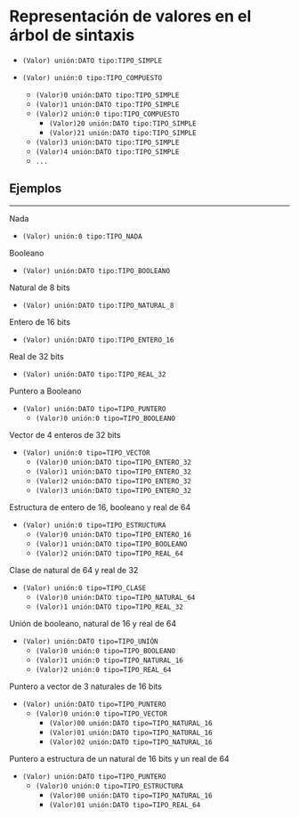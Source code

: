 # Representación de valores en el árbol de sintaxis

- `(Valor) unión:DATO tipo:TIPO_SIMPLE`

- `(Valor) unión:0 tipo:TIPO_COMPUESTO`
  - `(Valor)0 unión:DATO tipo:TIPO_SIMPLE`
  - `(Valor)1 unión:DATO tipo:TIPO_SIMPLE`
  - `(Valor)2 unión:0 tipo:TIPO_COMPUESTO`
    - `(Valor)20 unión:DATO tipo:TIPO_SIMPLE`
    - `(Valor)21 unión:DATO tipo:TIPO_SIMPLE`
  - `(Valor)3 unión:DATO tipo:TIPO_SIMPLE`
  - `(Valor)4 unión:DATO tipo:TIPO_SIMPLE`
  - `...`

## Ejemplos

---

Nada

- `(Valor) unión:0 tipo:TIPO_NADA`

Booleano

- `(Valor) unión:DATO tipo:TIPO_BOOLEANO`

Natural de 8 bits

- `(Valor) unión:DATO tipo:TIPO_NATURAL_8`

Entero de 16 bits

- `(Valor) unión:DATO tipo:TIPO_ENTERO_16`

Real de 32 bits

- `(Valor) unión:DATO tipo:TIPO_REAL_32`

Puntero a Booleano

- `(Valor) unión:DATO tipo=TIPO_PUNTERO`
  - `(Valor)0 unión:0 tipo=TIPO_BOOLEANO`

Vector de 4 enteros de 32 bits

- `(Valor) unión:0 tipo=TIPO_VECTOR`
  - `(Valor)0 unión:DATO tipo=TIPO_ENTERO_32`
  - `(Valor)1 unión:DATO tipo=TIPO_ENTERO_32`
  - `(Valor)2 unión:DATO tipo=TIPO_ENTERO_32`
  - `(Valor)3 unión:DATO tipo=TIPO_ENTERO_32`

Estructura de entero de 16, booleano y real de 64

- `(Valor) unión:0 tipo=TIPO_ESTRUCTURA`
  - `(Valor)0 unión:DATO tipo=TIPO_ENTERO_16`
  - `(Valor)1 unión:DATO tipo=TIPO_BOOLEANO`
  - `(Valor)2 unión:DATO tipo=TIPO_REAL_64`

Clase de natural de 64 y real de 32

- `(Valor) unión:0 tipo=TIPO_CLASE`
  - `(Valor)0 unión:DATO tipo=TIPO_NATURAL_64`
  - `(Valor)1 unión:DATO tipo=TIPO_REAL_32`

Unión de booleano, natural de 16 y real de 64

- `(Valor) unión:DATO tipo=TIPO_UNIÓN`
  - `(Valor)0 unión:0 tipo=TIPO_BOOLEANO`
  - `(Valor)1 unión:0 tipo=TIPO_NATURAL_16`
  - `(Valor)2 unión:0 tipo=TIPO_REAL_64`

Puntero a vector de 3 naturales de 16 bits

- `(Valor) unión:DATO tipo=TIPO_PUNTERO`
  - `(Valor)0 unión:0 tipo=TIPO_VECTOR`
    - `(Valor)00 unión:DATO tipo=TIPO_NATURAL_16`
    - `(Valor)01 unión:DATO tipo=TIPO_NATURAL_16`
    - `(Valor)02 unión:DATO tipo=TIPO_NATURAL_16`

Puntero a estructura de un natural de 16 bits y un real de 64

- `(Valor) unión:DATO tipo=TIPO_PUNTERO`
  - `(Valor)0 unión:0 tipo=TIPO_ESTRUCTURA`
    - `(Valor)00 unión:DATO tipo=TIPO_NATURAL_16`
    - `(Valor)01 unión:DATO tipo=TIPO_REAL_64`
